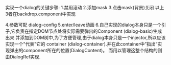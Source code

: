 实现一个dialog的关键步骤:
1.禁用滚动
2.添加mask
3.点击mask(背景)关闭 
  以上3者在backdrop.component中实现
 
4.参数可配  dialog-config
5.enter/leave动画
6.自己实现的dialog本身只是一个引子,它负责在指定DOM节点处将实际需要弹出的Component (dialog-basic)生成出来
  并添加到DOM树中,为了方便管理,由于dialog本身只是一个injector,所以应该实现一个"代表"它的
  container (dialog-container).并在此container中”指出“实现弹出的component所在的位置(DialogContent)。
  而用以管理这整个结构的则由DialogRef实现.
 